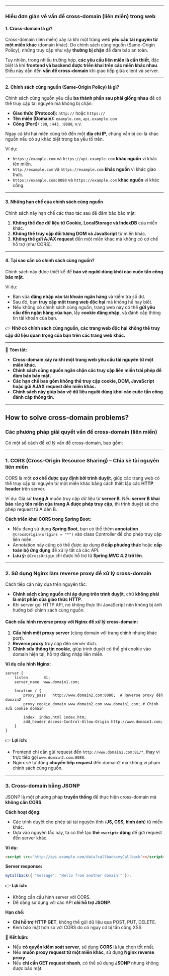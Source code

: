 
---
### **Hiểu đơn giản về vấn đề cross-domain (liên miền) trong web**

#### **1. Cross-domain là gì?**

Cross-domain (liên miền) xảy ra khi một trang web **yêu cầu tài nguyên từ một miền khác** (domain khác). Do chính sách cùng nguồn (Same-Origin Policy), những truy cập như vậy **thường bị chặn** để đảm bảo an toàn.

Tuy nhiên, trong nhiều trường hợp, **các yêu cầu liên miền là cần thiết**, đặc biệt là khi **frontend và backend được triển khai trên các miền khác nhau**. Điều này dẫn đến **vấn đề cross-domain** khi giao tiếp giữa client và server.

---

#### **2. Chính sách cùng nguồn (Same-Origin Policy) là gì?**

Chính sách cùng nguồn yêu cầu **ba thành phần sau phải giống nhau** để có thể truy cập tài nguyên mà không bị chặn:

- **Giao thức (Protocol):** `http://` hoặc `https://`
- **Tên miền (Domain):** `example.com`, `api.example.com`
- **Cổng (Port):** `:80`, `:443`, `:8080`, v.v.

Ngay cả khi hai miền cùng trỏ đến một **địa chỉ IP**, chúng vẫn bị coi là khác nguồn nếu có sự khác biệt trong ba yếu tố trên.

Ví dụ:

- `https://example.com` và `https://api.example.com` **khác nguồn** vì khác tên miền.
- `http://example.com` và `https://example.com` **khác nguồn** vì khác giao thức.
- `https://example.com:8080` và `https://example.com` **khác nguồn** vì khác cổng.

---

#### **3. Những hạn chế của chính sách cùng nguồn**

Chính sách này hạn chế các thao tác sau để đảm bảo bảo mật:

1. **Không thể đọc dữ liệu từ Cookie, LocalStorage và IndexDB** của miền khác.
2. **Không thể truy cập đối tượng DOM và JavaScript** từ miền khác.
3. **Không thể gửi AJAX request** đến một miền khác mà không có cơ chế hỗ trợ (như CORS).

---

#### **4. Tại sao cần có chính sách cùng nguồn?**

Chính sách này được thiết kế để **bảo vệ người dùng khỏi các cuộc tấn công bảo mật**.

Ví dụ:

- Bạn vừa **đăng nhập vào tài khoản ngân hàng** và kiểm tra số dư.
- Sau đó, bạn **truy cập một trang web độc hại** mà không hề hay biết.
- Nếu không có chính sách cùng nguồn, trang web này có thể **gửi yêu cầu đến ngân hàng của bạn**, lấy **cookie đăng nhập**, và đánh cắp thông tin tài khoản của bạn.

👉 **Nhờ có chính sách cùng nguồn, các trang web độc hại không thể truy cập dữ liệu quan trọng của bạn trên các trang web khác.**

---

📌 **Tóm tắt:**

- **Cross-domain xảy ra khi một trang web yêu cầu tài nguyên từ một miền khác.**
- **Chính sách cùng nguồn ngăn chặn các truy cập liên miền trái phép để đảm bảo bảo mật.**
- **Các hạn chế bao gồm không thể truy cập cookie, DOM, JavaScript hoặc gửi AJAX request đến miền khác.**
- **Chính sách này giúp bảo vệ dữ liệu người dùng khỏi các cuộc tấn công đánh cắp thông tin.**

---
## How to solve cross-domain problems?

### **Các phương pháp giải quyết vấn đề cross-domain (liên miền)**

Có một số cách để xử lý vấn đề cross-domain, bao gồm:

---

### **1. CORS (Cross-Origin Resource Sharing) – Chia sẻ tài nguyên liên miền**

CORS là một **cơ chế được quy định bởi trình duyệt**, giúp các trang web có thể truy cập tài nguyên từ một miền khác bằng cách thiết lập các **HTTP header** trên server.

Ví dụ: Giả sử **trang A** muốn truy cập dữ liệu từ **server B**. Nếu **server B khai báo** rằng **tên miền của trang A được phép truy cập**, thì trình duyệt sẽ cho phép request từ A đến B.

**Cách triển khai CORS trong Spring Boot:**

- Nếu đang sử dụng **Spring Boot**, bạn có thể thêm **annotation** `@CrossOrigin(origins = "*")` vào class Controller để cho phép truy cập liên miền.
- Annotation này cũng có thể được áp dụng **ở cấp phương thức** hoặc **cấp toàn bộ ứng dụng** để xử lý tất cả các API.
- **Lưu ý:** `@CrossOrigin` chỉ được hỗ trợ từ **Spring MVC 4.2 trở lên**.

---

### **2. Sử dụng Nginx làm reverse proxy để xử lý cross-domain**

Cách tiếp cận này dựa trên nguyên tắc:

- **Chính sách cùng nguồn chỉ áp dụng trên trình duyệt**, chứ **không phải là một phần của giao thức HTTP**.
- Khi server gọi HTTP API, nó không thực thi JavaScript nên không bị ảnh hưởng bởi chính sách cùng nguồn.

#### **Cách cấu hình reverse proxy với Nginx để xử lý cross-domain:**

1. **Cấu hình một proxy server** (cùng domain với trang chính nhưng khác port).
2. **Reverse proxy** truy cập đến server đích.
3. **Chỉnh sửa thông tin cookie**, giúp trình duyệt có thể ghi cookie vào domain hiện tại, hỗ trợ đăng nhập liên miền.

**Ví dụ cấu hình Nginx:**
```nginx
server {
    listen       81;
    server_name  www.domain1.com;

    location / {
        proxy_pass   http://www.domain2.com:8080;  # Reverse proxy đến domain2
        proxy_cookie_domain www.domain2.com www.domain1.com; # Chỉnh sửa cookie domain
        
        index  index.html index.htm;
        add_header Access-Control-Allow-Origin http://www.domain1.com;
    }
}
```

👉 **Lợi ích:**

- Frontend chỉ cần gửi request đến `http://www.domain1.com:81/*`, thay vì trực tiếp gọi `www.domain2.com:8080`.
- Nginx sẽ tự động **chuyển tiếp request** đến domain2 mà không vi phạm chính sách cùng nguồn.

---

### **3. Cross-domain bằng JSONP**

JSONP là một phương pháp **truyền thống** để thực hiện cross-domain mà **không cần CORS**.

**Cách hoạt động:**

- Các trình duyệt cho phép tải tài nguyên tĩnh (**JS, CSS, hình ảnh**) từ miền khác.
- Dựa vào nguyên tắc này, ta có thể tạo **thẻ `<script>` động** để gửi request đến server khác.

**Ví dụ:**
```html
<script src="http://api.example.com/data?callback=myCallback"></script>
```

**Server response:**
```js
myCallback({ "message": "Hello from another domain!" });
```

👉 **Lợi ích:**

- Không cần cấu hình server với CORS.
- Dễ dàng sử dụng với các API **chỉ hỗ trợ JSONP**.

**Hạn chế:**

- **Chỉ hỗ trợ HTTP GET**, không thể gửi dữ liệu qua POST, PUT, DELETE.
- Kém bảo mật hơn so với CORS do có nguy cơ bị tấn công XSS.

📌 **Kết luận:**

- Nếu **có quyền kiểm soát server**, sử dụng **CORS** là lựa chọn tốt nhất.
- Nếu **muốn proxy request từ một miền khác**, sử dụng **Nginx reverse proxy**.
- Nếu **chỉ cần GET request nhanh**, có thể sử dụng **JSONP** nhưng không được bảo mật.